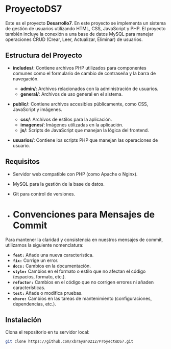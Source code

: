 # ProyectoDS7

Este es el proyecto **Desarrollo7**. En este proyecto se implementa un sistema de gestión de usuarios utilizando HTML, CSS, JavaScript y PHP. El proyecto también incluye la conexión a una base de datos MySQL para manejar operaciones CRUD (Crear, Leer, Actualizar, Eliminar) de usuarios.

## Estructura del Proyecto

- **includes/**: Contiene archivos PHP utilizados para componentes comunes como el formulario de cambio de contraseña y la barra de navegación.
  - **admin/**: Archivos relacionados con la administración de usuarios.
  - **general/**: Archivos de uso general en el sistema.
  
- **public/**: Contiene archivos accesibles públicamente, como CSS, JavaScript y imágenes.
  - **css/**: Archivos de estilos para la aplicación.
  - **imagenes/**: Imágenes utilizadas en la aplicación.
  - **js/**: Scripts de JavaScript que manejan la lógica del frontend.
  
- **usuarios/**: Contiene los scripts PHP que manejan las operaciones de usuario.

## Requisitos

- Servidor web compatible con PHP (como Apache o Nginx).
- MySQL para la gestión de la base de datos.
- Git para control de versiones.
  
- # Convenciones para Mensajes de Commit

Para mantener la claridad y consistencia en nuestros mensajes de commit, utilizamos la siguiente nomenclatura:

- **`feat:`** Añade una nueva característica.
- **`fix:`** Corrige un error.
- **`docs:`** Cambios en la documentación.
- **`style:`** Cambios en el formato o estilo que no afectan el código (espacios, formato, etc.).
- **`refactor:`** Cambios en el código que no corrigen errores ni añaden características.
- **`test:`** Añade o modifica pruebas.
- **`chore:`** Cambios en las tareas de mantenimiento (configuraciones, dependencias, etc.).


## Instalación

Clona el repositorio en tu servidor local:

```bash
git clone https://github.com/xbrayan0212/ProyectoDS7.git





